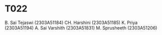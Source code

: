 # T022
B. Sai Tejaswi (2303A51184)​
		  CH. Harshini (2303A51185)​
		  K. Priya (2303A51194)​
		  A. Sai Varshith (2303A51831)​
	    M. Sprusheeth (2303A51206)
